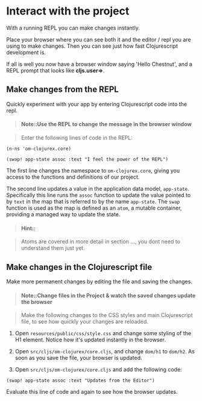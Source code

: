 # Interact with the project

With a running REPL you can make changes instantly.

Place your browser where you can see both it and the editor / repl you are using to make changes.  Then you can see just how fast Clojurescript development is.

If all is well you now have a browser window saying 'Hello Chestnut', and a REPL prompt that looks like **cljs.user=>**.


## Make changes from the REPL

Quickly experiment with your app by entering Clojurescript code into the repl.

> #### Note::Use the REPL to change the message in the browser window

> Enter the following lines of code in the REPL:

```
(n-ns 'om-clojurex.core)

(swap! app-state assoc :text "I feel the power of the REPL")
```

The first line changes the namespace to `om-clojurex.core`, giving you access to the functions and definitions of our project.

The second line updates a value in the application data model, `app-state`.  Specifically this line runs the `assoc` function to update the value pointed to by `text` in the map that is referred to by the name `app-state`.  The `swap` function is used as the map is defined as an `atom`, a mutable container, providing a managed way to update the state.

> #### Hint::

> Atoms are covered in more detail in section ..., you dont need to understand them just yet.

## Make changes in the Clojurescript file

Make more permanent changes by editing the file and saving the changes.

> #### Note::Change files in the Project & watch the saved changes update the browser

> Make the following changes to the CSS styles and main Clojurescript file, to see how quickly your changes are reloaded.

1. Open `resources/public/css/style.css` and change some styling of the H1 element. Notice how it's updated instantly in the browser.

2. Open `src/cljs/om-clojurex/core.cljs`, and change `dom/h1` to `dom/h2`. As soon as you save the file, your browser is updated.

3. Open `src/cljs/om-clojurex/core.cljs` and add the following code:
```
(swap! app-state assoc :text "Updates from the Editor")
```
Evaluate this line of code and again to see how the browser updates.
